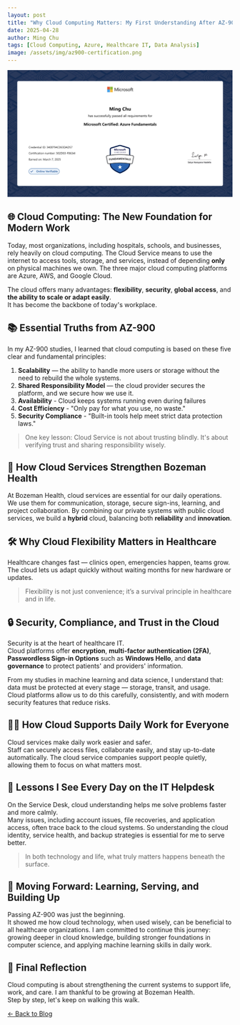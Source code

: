 ```yaml
---
layout: post
title: "Why Cloud Computing Matters: My First Understanding After AZ-900"
date: 2025-04-28
author: Ming Chu
tags: [Cloud Computing, Azure, Healthcare IT, Data Analysis]
image: /assets/img/az900-certification.png
---
```


![Introductory Image](/assets/img/az900-certification.png)

## 🌐 Cloud Computing: The New Foundation for Modern Work

Today, most organizations, including hospitals, schools, and businesses, rely heavily on cloud computing. 
The Cloud Service means to use the internet to access tools, storage, and services, instead of depending **only** on physical machines we own.
The three major cloud computing platforms are Azure, AWS, and Google Cloud.

The cloud offers many advantages: **flexibility**, **security**, **global access**, and **the ability to scale or adapt easily**.  
It has become the backbone of today's workplace.

## 📚 Essential Truths from AZ-900

In my AZ-900 studies, I learned that cloud computing is based on these five clear and fundamental principles:
1. **Scalability** — the ability to handle more users or storage without the need to rebuild the whole systems.
2. **Shared Responsibility Model** — the cloud provider secures the platform, and we secure how we use it.  
3. **Availability** - Cloud keeps systems running even during failures
4. **Cost Efficiency** - "Only pay for what you use, no waste."
5. **Security Compliance** - "Built-in tools help meet strict data protection laws."

> One key lesson: Cloud Service is not about trusting blindly. It's about verifying trust and sharing responsibility wisely.

## 🏥 How Cloud Services Strengthen Bozeman Health

At Bozeman Health, cloud services are essential for our daily operations.  
We use them for communication, storage, secure sign-ins, learning, and project collaboration.
By combining our private systems with public cloud services, we build a **hybrid** cloud, balancing both **reliability** and **innovation**.

## 🛠️ Why Cloud Flexibility Matters in Healthcare

Healthcare changes fast — clinics open, emergencies happen, teams grow.  
The cloud lets us adapt quickly without waiting months for new hardware or updates.

> Flexibility is not just convenience; it’s a survival principle in healthcare and in life.

## 🔒 Security, Compliance, and Trust in the Cloud

Security is at the heart of healthcare IT.  
Cloud platforms offer **encryption**, **multi-factor authentication (2FA)**, **Passwordless Sign-in Options** such as **Windows Hello**, and **data governance** to protect patients' and providers' information.

From my studies in machine learning and data science, I understand that: data must be protected at every stage — storage, transit, and usage.  
Cloud platforms allow us to do this carefully, consistently, and with modern security features that reduce risks.

## 🧑‍💻 How Cloud Supports Daily Work for Everyone

Cloud services make daily work easier and safer.  
Staff can securely access files, collaborate easily, and stay up-to-date automatically.
The cloud service companies support people quietly, allowing them to focus on what matters most.

## 💬 Lessons I See Every Day on the IT Helpdesk

On the Service Desk, cloud understanding helps me solve problems faster and more calmly.  
Many issues, including account issues, file recoveries, and application access, often trace back to the cloud systems.
So understanding the cloud identity, service health, and backup strategies is essential for me to serve better.

> In both technology and life, what truly matters happens beneath the surface.

## 🌟 Moving Forward: Learning, Serving, and Building Up

Passing AZ-900 was just the beginning.  
It showed me how cloud technology, when used wisely, can be beneficial to all healthcare organizations.
I am committed to continue this journey: growing deeper in cloud knowledge, building stronger foundations in computer science, and applying machine learning skills in daily work.

## 📝 Final Reflection

Cloud computing is about strengthening the current systems to support life, work, and care.
I am thankful to be growing at Bozeman Health.  
Step by step, let's keep on walking this walk.

[← Back to Blog](/blog)
